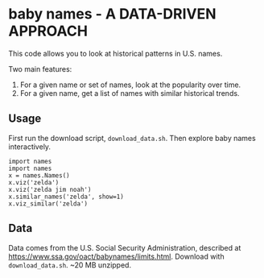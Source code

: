 # baby names - A DATA-DRIVEN APPROACH 

This code allows you to look at historical patterns in U.S. names.

Two main features:
1) For a given name or set of names, look at the popularity over time.
2) For a given name, get a list of names with similar historical trends.

## Usage
First run the download script, `download_data.sh`.
Then explore baby names interactively.
```
import names
import names
x = names.Names()
x.viz('zelda')
x.viz('zelda jim noah')
x.similar_names('zelda', show=1)
x.viz_similar('zelda')
```

## Data
Data comes from the U.S. Social Security Administration, described at https://www.ssa.gov/oact/babynames/limits.html.  Download with `download_data.sh`.  ~20 MB unzipped.

